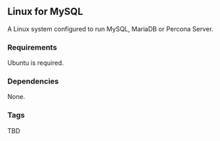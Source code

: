 ## Linux for MySQL

A Linux system configured to run MySQL, MariaDB or Percona Server.


### Requirements

Ubuntu is required.


### Dependencies

None.


### Tags

TBD

